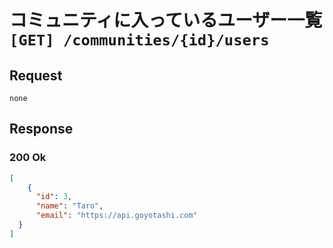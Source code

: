 # コミュニティに入っているユーザー一覧 `[GET] /communities/{id}/users`

## Request

```
none
```

## Response

### 200 Ok
```json
[
    {
      "id": 3,
      "name": "Taro",
      "email": "https://api.goyotashi.com"
  }
]
```